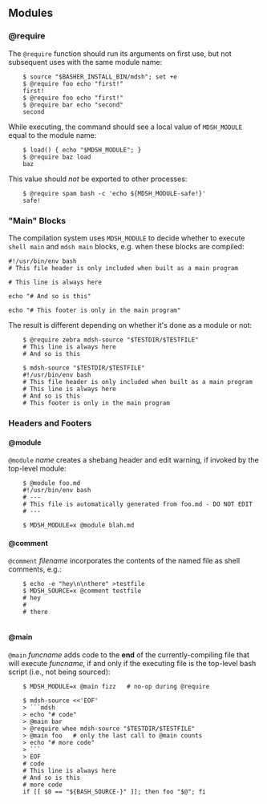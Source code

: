 ## Modules

### @require

The `@require` function should run its arguments on first use, but not subsequent uses with the same module name:

~~~shell
    $ source "$BASHER_INSTALL_BIN/mdsh"; set +e
    $ @require foo echo "first!"
    first!
    $ @require foo echo "first!"
    $ @require bar echo "second"
    second
~~~

While executing, the command should see a local value of `MDSH_MODULE` equal to the module name:

~~~shell
    $ load() { echo "$MDSH_MODULE"; }
    $ @require baz load
    baz
~~~

This value should *not* be exported to other processes:

~~~shell
    $ @require spam bash -c 'echo ${MDSH_MODULE-safe!}'
    safe!
~~~

### "Main" Blocks

The compilation system uses `MDSH_MODULE` to decide whether to execute `shell main` and `mdsh main` blocks, e.g. when these blocks are compiled:

```shell main
#!/usr/bin/env bash
# This file header is only included when built as a main program
```

```shell
# This line is always here
```

```shell mdsh
echo "# And so is this"
```

```shell mdsh main
echo "# This footer is only in the main program"
```

The result is different depending on whether it's done as a module or not:

~~~shell
    $ @require zebra mdsh-source "$TESTDIR/$TESTFILE"
    # This line is always here
    # And so is this

    $ mdsh-source "$TESTDIR/$TESTFILE"
    #!/usr/bin/env bash
    # This file header is only included when built as a main program
    # This line is always here
    # And so is this
    # This footer is only in the main program
~~~

### Headers and Footers

#### @module

`@module` *name* creates a shebang header and edit warning, if invoked by the top-level module:

~~~shell
    $ @module foo.md
    #!/usr/bin/env bash
    # ---
    # This file is automatically generated from foo.md - DO NOT EDIT
    # ---
    
    $ MDSH_MODULE=x @module blah.md
~~~

#### @comment

`@comment` *filename* incorporates the contents of the named file as shell comments, e.g.:

~~~shell
    $ echo -e "hey\n\nthere" >testfile
    $ MDSH_SOURCE=x @comment testfile
    # hey
    #
    # there
    
~~~

#### @main

`@main` *funcname* adds code to the **end** of the currently-compiling file that will execute *funcname*, if and only if the executing file is the top-level bash script (i.e., not being sourced):

~~~shell
    $ MDSH_MODULE=x @main fizz   # no-op during @require

    $ mdsh-source <<'EOF'
    > ```mdsh
    > echo "# code"
    > @main bar
    > @require whee mdsh-source "$TESTDIR/$TESTFILE"
    > @main foo   # only the last call to @main counts
    > echo "# more code"
    > ```
    > EOF
    # code
    # This line is always here
    # And so is this
    # more code
    if [[ $0 == "${BASH_SOURCE-}" ]]; then foo "$@"; fi
~~~


